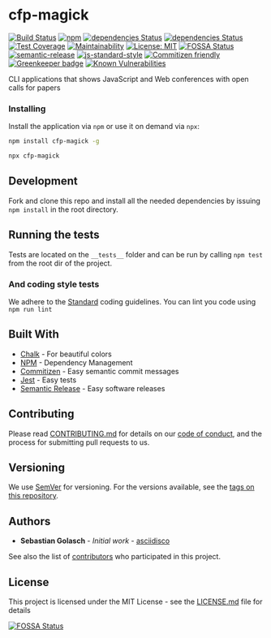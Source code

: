 # cfp-magick

[![Build Status](https://travis-ci.org/asciidisco/cfp-magick.svg?branch=master)](https://travis-ci.org/asciidisco/cfp-magick)
[![npm](https://img.shields.io/npm/v/cfp-magick.svg)](https://www.npmjs.com/package/cfp-magick)
[![dependencies Status](https://david-dm.org/asciidisco/cfp-magick/status.svg)](https://david-dm.org/asciidisco/cfp-magick)
[![dependencies Status](https://david-dm.org/asciidisco/cfp-magick/dev-status.svg)](https://david-dm.org/asciidisco/cfp-magick#info=devDependencies)
[![Test Coverage](https://api.codeclimate.com/v1/badges/cef0e6703b53514c4863/test_coverage)](https://codeclimate.com/github/asciidisco/cfp-magick/test_coverage)
[![Maintainability](https://api.codeclimate.com/v1/badges/cef0e6703b53514c4863/maintainability)](https://codeclimate.com/github/asciidisco/cfp-magick/maintainability)
[![License: MIT](https://img.shields.io/badge/License-MIT-yellow.svg)](https://opensource.org/licenses/MIT)
[![FOSSA Status](https://app.fossa.io/api/projects/git%2Bgithub.com%2Fasciidisco%2Fcfp-magick.svg?type=shield)](https://app.fossa.io/projects/git%2Bgithub.com%2Fasciidisco%2Fcfp-magick?ref=badge_shield)
[![semantic-release](https://img.shields.io/badge/%20%20%F0%9F%93%A6%F0%9F%9A%80-semantic--release-e10079.svg)](https://github.com/semantic-release/semantic-release)
[![js-standard-style](https://img.shields.io/badge/code%20style-standard-brightgreen.svg?style=flat)](https://github.com/feross/standard)
[![Commitizen friendly](https://img.shields.io/badge/commitizen-friendly-brightgreen.svg)](http://commitizen.github.io/cz-cli/)
[![Greenkeeper badge](https://badges.greenkeeper.io/greenkeeperio/greenkeeper.svg)](https://greenkeeper.io/)
[![Known Vulnerabilities](https://snyk.io/test/github/asciidisco/cfp-magick/badge.svg)](https://snyk.io/test/github/asciidisco/cfp-magick)

CLI applications that shows JavaScript and Web conferences with open calls for papers

### Installing

Install the application via `npm` or use it on demand via `npx`:

```bash
npm install cfp-magick -g
```

```bash
npx cfp-magick
```

## Development

Fork and clone this repo and install all the needed dependencies
by issuing ```npm install``` in the root directory.

## Running the tests

Tests are located on the `__tests__` folder and can be run by calling ```npm test``` from the root dir of the project.

### And coding style tests

We adhere to the [Standard](https://github.com/standard/standard) coding guidelines.
You can lint you code using ```npm run lint```

## Built With

* [Chalk](https://github.com/chalk/chalk) - For beautiful colors
* [NPM](https://www.npmjs.com/) - Dependency Management
* [Commitizen](https://github.com/commitizen/cz-cli) - Easy semantic commit messages
* [Jest](https://facebook.github.io/jest/) - Easy tests
* [Semantic Release](https://github.com/semantic-release/semantic-release) - Easy software releases

## Contributing

Please read [CONTRIBUTING.md](CONTRIBUTING.md) for details on our [code of conduct](code-of-conduct.md), and the process for submitting pull requests to us.

## Versioning

We use [SemVer](http://semver.org/) for versioning. For the versions available, see the [tags on this repository](https://github.com/asciidisco/cfp-magick/tags).

## Authors

* **Sebastian Golasch** - *Initial work* - [asciidisco](https://github.com/asciidisco)

See also the list of [contributors](https://github.com/ascidiisco/cfp-magick/contributors) who participated in this project.

## License

This project is licensed under the MIT License - see the [LICENSE.md](LICENSE.md) file for details

[![FOSSA Status](https://app.fossa.io/api/projects/git%2Bgithub.com%2Fasciidisco%2Fcfp-magick.svg?type=large)](https://app.fossa.io/projects/git%2Bgithub.com%2Fasciidisco%2Fcfp-magick?ref=badge_large)